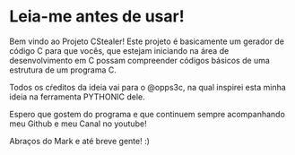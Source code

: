 
# Leia-me antes de usar!

Bem vindo ao Projeto CStealer! Este projeto é basicamente 
um gerador de código C para que vocês, que
estejam iniciando na área de desenvolvimento em C possam 
compreender códigos básicos de uma estrutura
de um programa C.

Todos os cŕeditos da ideia vai para o @opps3c, na qual 
inspirei esta minha ideia na ferramenta PYTHONIC dele.

Espero que gostem do programa e que continuem sempre 
acompanhando meu Github e meu Canal no youtube!

Abraços do Mark e até breve gente! :)

